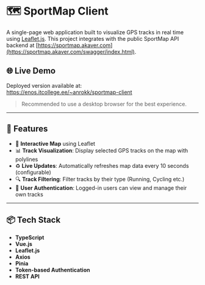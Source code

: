 # 🗺️ SportMap Client

A single-page web application built to visualize GPS tracks in real time using [Leaflet.js](https://leafletjs.com/). This project integrates with the public SportMap API backend at [https://sportmap.akaver.com](https://sportmap.akaver.com/swagger/index.html).

## 🌐 Live Demo

Deployed version available at:  
https://enos.itcollege.ee/~anrokk/sportmap-client

> Recommended to use a desktop browser for the best experience.

---

## 🔧 Features

- 📍 **Interactive Map** using Leaflet
- 📊 **Track Visualization**: Display selected GPS tracks on the map with polylines
- ♻️ **Live Updates**: Automatically refreshes map data every 10 seconds (configurable)
- 🔍 **Track Filtering**: Filter tracks by their type (Running, Cycling etc.)
- 🔐 **User Authentication**: Logged-in users can view and manage their own tracks

---

## 📦 Tech Stack

- **TypeScript**
- **Vue.js**
- **Leaflet.js**
- **Axios**
- **Pinia**
- **Token-based Authentication**
- **REST API**
